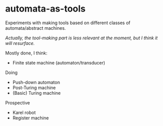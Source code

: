 # automata-as-tools
Experiments with making tools based on different classes of automata/abstract machines.

*Actually, the tool-making part is less relevant at the moment, but I think it will resurface.*

Mostly done, I think:

* Finite state machine (automaton/transducer)

Doing

* Push-down automaton
* Post-Turing machine
* (Basic) Turing machine

Prospective

* Karel robot
* Register machine

